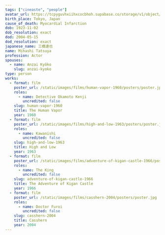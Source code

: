 ```yaml
---
tags: ["cineaste", "people"]
avatar_url: https://tcpyguvhxiihxcocbhoh.supabase.co/storage/v1/object/public/godzilla-cineaste-public/content/people/mihashi-tatsuya/mihashi-tatsuya.jpg
birth_place: Tokyo, Japan
cause_of_death: Myocardial Infarction
dob: 1923-11-02
dob_resolution: exact
dod: 2004-05-15
dod_resolution: exact
japanese_name: 三橋達也
name: Mihashi Tatsuya
profession: Actor
spouses:
  - name: Anzai Kyôko
    slug: anzai-kyoko
type: person
works:
  - format: film
    poster_url: /static/images/films/human-vapor-1960/posters/poster.jpg
    roles:
      - name: Detective Okamoto Kenji
        uncredited: false
    slug: human-vapor-1960
    title: The Human Vapor
    year: 1960
  - format: film
    poster_url: /static/images/films/high-and-low-1963/posters/poster.jpg
    roles:
      - name: Kawanishi
        uncredited: false
    slug: high-and-low-1963
    title: High and Low
    year: 1963
  - format: film
    poster_url: /static/images/films/adventure-of-kigan-castle-1966/posters/poster.jpg
    roles:
      - name: The King
        uncredited: false
    slug: adventure-of-kigan-castle-1966
    title: The Adventure of Kigan Castle
    year: 1966
  - format: film
    poster_url: /static/images/films/casshern-2004/posters/poster.jpg
    roles:
      - name: Doctor Furoi
        uncredited: false
    slug: casshern-2004
    title: Casshern
    year: 2004
---
```

